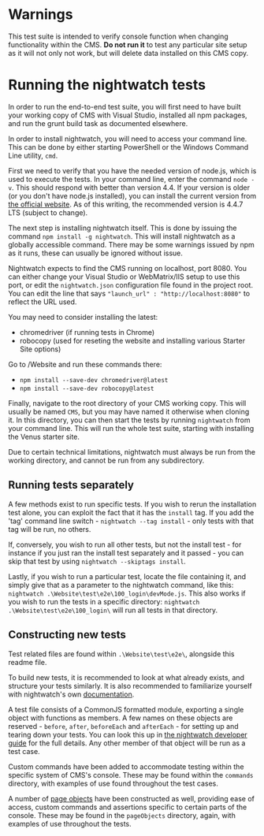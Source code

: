 # Warnings

This test suite is intended to verify console function when changing functionality within the CMS. **Do not run it** to test any particular site setup as it will not only not work, but will delete data installed on this CMS copy.

# Running the nightwatch tests

In order to run the end-to-end test suite, you will first need to have built your working copy of CMS with Visual Studio, installed all npm packages, and run the grunt build task as documented elsewhere.

In order to install nightwatch, you will need to access your command line. This can be done by either starting PowerShell or the Windows Command Line utility, `cmd`.

First we need to verify that you have the needed version of node.js, which is used to execute the tests. In your command line, enter the command `node -v`. This should respond with better than version 4.4. If your version is older (or you don't have node.js installed), you can install the current version from [the official website](https://nodejs.org/en/download/). As of this writing, the recommended version is 4.4.7 LTS (subject to change).

The next step is installing nightwatch itself. This is done by issuing the command `npm install -g nightwatch`. This will install nightwatch as a globally accessible command. There may be some warnings issued by npm as it runs, these can usually be ignored without issue.

Nightwatch expects to find the CMS running on localhost, port 8080. You can either change your Visual Studio or WebMatrix/IIS setup to use this port, or edit the `nightwatch.json` configuration file found in the project root. You can edit the line that says `"launch_url" : "http://localhost:8080"` to reflect the URL used.

You may need to consider installing the latest:

* chromedriver (if running tests in Chrome)
* robocopy (used for reseting the website and installing various Starter Site options)

Go to /Website and run these commands there:

* `npm install --save-dev chromedriver@latest`
* `npm install --save-dev robocopy@latest`

Finally, navigate to the root directory of your CMS working copy. This will usually be named `CMS`, but you may have named it otherwise when cloning it. In this directory, you can then start the tests by running `nightwatch` from your command line. This will run the whole test suite, starting with installing the Venus starter site.

Due to certain technical limitations, nightwatch must always be run from the working directory, and cannot be run from any subdirectory.

## Running tests separately

A few methods exist to run specific tests. If you wish to rerun the installation test alone, you can exploit the fact that it has the `install` tag. If you add the 'tag' command line switch - `nightwatch --tag install` - only tests with that tag will be run, no others.

If, conversely, you wish to run all other tests, but not the install test - for instance if you just ran the install test separately and it passed - you can skip that test by using `nightwatch --skiptags install`.

Lastly, if you wish to run a particular test, locate the file containing it, and simply give that as a parameter to the nightwatch command, like this: `nightwatch .\Website\test\e2e\100_login\devMode.js`. This also works if you wish to run the tests in a specific directory: `nightwatch .\Website\test\e2e\100_login\` will run all tests in that directory.

## Constructing new tests

Test related files are found within `.\Website\test\e2e\`, alongside this readme file.

To build new tests, it is recommended to look at what already exists, and structure your tests similarly. It is also recommended to familiarize yourself with nightwatch's own [documentation](http://nightwatchjs.org/guide).

A test file consists of a CommonJS formatted module, exporting a single object with functions as members. A few names on these objects are reserved - `before`, `after`, `beforeEach` and `afterEach` - for setting up and tearing down your tests. You can look this up in [the nightwatch developer guide](http://nightwatchjs.org/guide#using-before-each-and-after-each-hooks) for the full details. Any other member of that object will be run as a test case.

Custom commands have been added to accommodate testing within the specific system of CMS's console. These may be found within the `commands` directory, with examples of use found throughout the test cases.

A number of [page objects](http://nightwatchjs.org/guide#page-objects) have been constructed as well, providing ease of access, custom commands and assertions specific to certain parts of the console. These may be found in the `pageObjects` directory, again, with examples of use throughout the tests.
